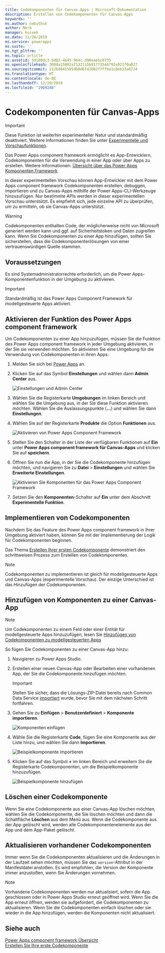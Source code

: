 ```yaml
---
title: Codekomponenten für Canvas-Apps | Microsoft-Dokumentation
description: Erstellen von Codekomponenten für Canvas-Apps
keywords: ''
ms.author: nabuthuk
author: Nkrb
manager: kvivek
ms.date: 11/26/2019
ms.service: powerapps
ms.suite: ''
ms.tgt_pltfrm: ''
ms.topic: article
ms.assetid: 5d100dc3-bd82-4b45-964c-d90eaebc0735
ms.openlocfilehash: 300da15802a7132115b91773544792a921f0a827
ms.sourcegitcommit: 212bd841595db0d6f41002f7ff9a1c8eb33a0724
ms.translationtype: HT
ms.contentlocale: de-DE
ms.lasthandoff: 12/20/2019
ms.locfileid: "2909288"
---
```

# <a name="code-components-for-canvas-apps"></a>Codekomponenten für Canvas-Apps

> [!IMPORTANT]
> Diese Funktion ist weiterhin experimenteller Natur und standardmäßig deaktiviert. Weitere Informationen finden Sie unter [Experimentelle und Vorschaufunktionen](../../maker/canvas-apps/working-with-experimental.md).

Das Power Apps component framework ermöglicht es App-Entwicklern, Codekomponenten für die Verwendung in einer App oder über Apps zu erstellen. Weitere Informationen: [Übersicht über das Power Apps Komponenten Framework](overview.md) 

In dieser experimentellen Vorschau können App-Entwickler mit dem Power Apps component framework Codekomponenten erstellen, debuggen, importieren und zu Canvas-Apps mithilfe der Power Apps-CLI-Werkzeuge hinzuzufügen. Nur bestimmte APIs werden in dieser experimentellen Vorschau unterstützt. Es empfiehlt sich, jede einzelne API zu überprüfen, um zu ermitteln, ob sie Canvas-Apps unterstützt. 

> [!WARNING]
> Codekomponenten enthalten Code, der möglicherweise nicht von Microsoft generiert werden kann und ggf. auf Sicherheitstoken und Daten zugreifen kann. Wenn Sie Codekomponenten zu einer App hinzufügen, sollten Sie sicherstellen, dass die Codekomponentenlösungen von einer vertrauenswürdigen Quelle stammen.

## <a name="prerequisites"></a>Voraussetzungen

Es sind Systemadministratorrechte erforderlich, um die Power Apps-Komponentenfunktion in der Umgebung zu aktivieren.

> [!IMPORTANT]
> Standardmäßig ist das Power Apps Component Framework für modellgesteuerte Apps aktiviert.

## <a name="enable-power-apps-component-framework-feature"></a>Aktivieren der Funktion des Power Apps component framework

Um Codekomponenten zu einer App hinzuzufügen, müssen Sie die Funktion des Power Apps component framework in jeder Umgebung aktivieren, in der Sie sie verwenden möchten. So aktivieren Sie eine Umgebung für die Verwendung von Codekomponenten in ihren Apps:

1. Melden Sie sich bei [Power Apps](https://powerapps.microsoft.com/) an.

2. Klicken Sie auf das Symbol **Einstellungen** und wählen dann **Admin Center** aus.
    
    ![Einstellungen und Admin Center](media/select-admin-center-from-settings.png "Einstellungen und Admin Center") 

3. Wählen Sie die Registerkarte **Umgebungen** im linken Bereich und wählen Sie die Umgebung aus, in der Sie diese Funktion aktivieren möchten. Wählen Sie die Auslassungspunkte (**...**) und wählen Sie dann **Einstellungen**.

4. Wählen Sie auf der Registerkarte **Produkte** die Option **Funktionen** aus.

   ![Aktivieren von Power Apps Component Framework](media/enable-pcf-feature.png "Aktivieren des Power Apps Component Framework")

5. Stellen Sie den Schalter in der Liste der verfügbaren Funktionen auf **Ein** unter **Power Apps component framework für Canvas-Apps** und klicken Sie auf **speichern**.

6. Öffnen Sie nun die App, in der Sie die Codekomponente hinzufügen möchten, und navigieren Sie zu **Datei** > **Einstellungen** und wählen Sie **Erweiterte Einstellungen**.

   ![Aktivieren Sie Komponenten für das Power Apps Component Framework](media/enable-components-for-pcf.png "Aktivieren Sie Komponenten für Power Apps Component Framework")
   
7. Setzen Sie den **Komponenten**-Schalter auf **Ein** unter dem Abschnitt **Experimentelle Funktion**.

## <a name="implementing-code-components"></a>Implementieren von Codekomponenten

Nachdem Sie das Feature des Power Apps component framework in Ihrer Umgebung aktiviert haben, können Sie mit der Implementierung der Logik für Codekomponenten beginnen.

 Das Thema [Erstellen Ihrer ersten Codekomponente](implementing-controls-using-typescript.md) demonstriert den schrittweisen Prozess zum Erstellen von Codekomponenten.

> [!NOTE]
> Codekomponenten zu implementieren ist gleich für modellgesteuerte Apps und Canvas-Apps (experimentelle Vorschau). Der einzige Unterschied ist das Hinzufügen der Codekomponenten. 

## <a name="add-components-to-a-canvas-app"></a>Hinzufügen von Komponenten zu einer Canvas-App

> [!NOTE]
> Um Codekomponenten zu einem Feld oder einer Entität für modellgesteuerte Apps hinzuzufügen, lesen Sie [Hinzufügen von Codekomponenten zu modellgesteuerten Apps](add-custom-controls-to-a-field-or-entity.md)

So fügen Sie Codekomponenten zu einer Canvas-App hinzu:

1. Navigieren zu Power Apps Studio.
2. Erstellen einer neuen Canvas-App oder Bearbeiten einer vorhandenen App, der Sie die Codekomponente hinzufügen möchten.

   > [!IMPORTANT]
   > Stellen Sie sicher, dass die Lösungs-ZIP-Datei bereits nach Common Data Service [importiert](https://docs.microsoft.com/powerapps/maker/common-data-service/import-update-export-solutions) wurde, bevor Sie mit dem nächsten Schritt fortfahren.

3. Gehen Sie zu **Einfügen** > **Benutzerdefiniert** > **Komponente importieren**. 
 
    ![Komponenten einfügen](media/insert-components-import.png "Komponenten einfügen")

4. Wähle Sie die Registerkarte **Code**, fügen Sie eine Komponente aus der Liste hinzu, und wählen Sie dann **Importieren**. 

    ![Beispielkomponente importieren](media/import-component-add-sample-component.png "Beispielkomponente importieren")

5. Klicken Sie auf das Symbol **+** im linken Bereich und erweitern Sie die Registerkarte Codekomponenten, um die Beispielkomponente hinzuzufügen.

   ![Beispielkomponente hinzufügen](media/add-sample-component-from-list.png "Beispielkomponente hinzufügen")

## <a name="delete-a-code-component"></a>Löschen einer Codekomponente 

Wenn Sie eine Codekomponente aus einer Canvas-App löschen möchten, wählen Sie die Codekomponente, die Sie löschen möchten und dann die Schaltfläche **Löschen** aus dem Menü aus. Wenn die Codekomponente aus der App gelöscht wird, werden alle Codekomponentenelemente aus der App und dem App-Paket gelöscht. 

## <a name="update-existing-code-components"></a>Aktualisieren vorhandener Codekomponenten

Immer wenn Sie die Codekomponenten aktualisieren und die Änderungen in der Laufzeit sehen möchten, müssen Sie das `version`-Attribut in der Manifestdatei anstoßen. Es wird empfohlen, die Version der Komponente immer anzustoßen, wenn Sie Änderungen vornehmen.

> [!NOTE]
> Vorhandene Codekomponenten werden nur aktualisiert, sofern die App geschlossen oder in Power Apps Studio erneut geöffnet wird. Wenn Sie die App erneut öffnen, werden sie aufgefordert, die Codekomponenten zu aktualisieren. Wenn Sie die Codekomponenten einfach löschen oder sie wieder in die App hinzufügen, werden die Komponenten nicht aktualisiert.

## <a name="see-also"></a>Siehe auch

[Power Apps component framework Übersicht](overview.md)<br/>
[Erstellen Sie Ihre erste Codekomponente](implementing-controls-using-typescript.md)


